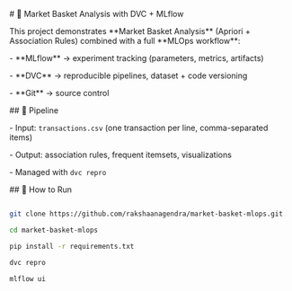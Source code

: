 \# 🛒 Market Basket Analysis with DVC + MLflow



This project demonstrates \*\*Market Basket Analysis\*\* (Apriori + Association Rules) combined with a full \*\*MLOps workflow\*\*:



\- \*\*MLflow\*\* → experiment tracking (parameters, metrics, artifacts)

\- \*\*DVC\*\* → reproducible pipelines, dataset + code versioning

\- \*\*Git\*\* → source control



\## 🚀 Pipeline

\- Input: `transactions.csv` (one transaction per line, comma-separated items)

\- Output: association rules, frequent itemsets, visualizations

\- Managed with `dvc repro`



\## 🔧 How to Run

```bash

git clone https://github.com/rakshaanagendra/market-basket-mlops.git

cd market-basket-mlops

pip install -r requirements.txt

dvc repro

mlflow ui



